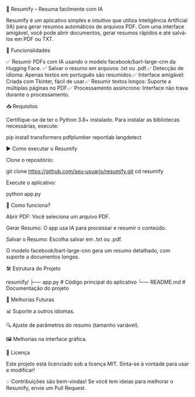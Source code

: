 📄 Resumify – Resuma facilmente com IA

Resumify é um aplicativo simples e intuitivo que utiliza Inteligência Artificial (IA) para gerar resumos automáticos de arquivos PDF. Com uma interface amigável, você pode abrir documentos, gerar resumos rápidos e até salvá-los em PDF ou TXT.

🚀 Funcionalidades

✅ Resumir PDFs com IA usando o modelo facebook/bart-large-cnn da Hugging Face.
✅ Salvar o resumo em arquivos .txt ou .pdf.✅ Detecção de idioma: Apenas textos em português são resumidos.✅ Interface amigável: Criada com Tkinter, fácil de usar.✅ Resumir textos longos: Suporte a múltiplas páginas no PDF.✅ Processamento assíncrono: Interface não trava durante o processamento.

📥 Requisitos

Certifique-se de ter o Python 3.8+ instalado. Para instalar as bibliotecas necessárias, execute:

pip install transformers pdfplumber reportlab langdetect

▶️ Como executar o Resumify

Clone o repositório:

git clone https://github.com/seu-usuario/resumify.git
cd resumify

Execute o aplicativo:

python app.py

🧠 Como funciona?

Abrir PDF: Você seleciona um arquivo PDF.

Gerar Resumo: O app usa IA para processar e resumir o conteúdo.

Salvar o Resumo: Escolha salvar em .txt ou .pdf.

O modelo facebook/bart-large-cnn gera um resumo detalhado, com suporte a documentos longos.

🛠️ Estrutura do Projeto

resumify/
├── app.py          # Código principal do aplicativo
└── README.md      # Documentação do projeto

📌 Melhorias Futuras

📊 Suporte a outros idiomas.

🔍 Ajuste de parâmetros do resumo (tamanho variável).

🖼️ Melhorias na interface gráfica.

📜 Licença

Este projeto está licenciado sob a licença MIT. Sinta-se à vontade para usar e modificar!

💡 Contribuições são bem-vindas! Se você tem ideias para melhorar o Resumify, envie um Pull Request.

